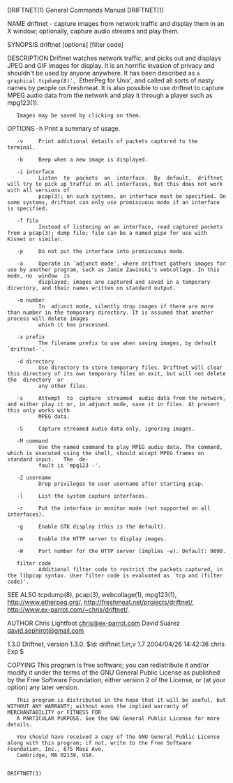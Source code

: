DRIFTNET(1)                                                            General Commands Manual                                                           DRIFTNET(1)

NAME
       driftnet - capture images from network traffic and display them in an X window; optionally, capture audio streams and play them.

SYNOPSIS
       driftnet [options] [filter code]

DESCRIPTION
       Driftnet  watches network traffic, and picks out and displays JPEG and GIF images for display. It is an horrific invasion of privacy and shouldn't be used by
       anyone anywhere. It has been described as `a graphical tcpdump(8)', `EtherPeg for Unix', and called all sorts of nasty names by people on  Freshmeat.  It  is
       also possible to use driftnet to capture MPEG audio data from the network and play it through a player such as mpg123(1).

       Images may be saved by clicking on them.

OPTIONS
       -h     Print a summary of usage.

       -v     Print additional details of packets captured to the terminal.

       -b     Beep when a new image is displayed.

       -i interface
              Listen  to  packets  on  interface.  By  default,  driftnet will try to pick up traffic on all interfaces, but this does not work with all versions of
              pcap(3); on such systems, an interface must be specified. On some systems, driftnet can only use promiscuous mode if an interface is specified.

       -f file
              Instead of listening on an interface, read captured packets from a pcap(3); dump file; file can be a named pipe for use with Kismet or similar.

       -p     Do not put the interface into promiscuous mode.

       -a     Operate in `adjunct mode', where driftnet gathers images for use by another program, such as Jamie Zawinski's webcollage. In this mode, no  window  is
              displayed; images are captured and saved in a temporary directory, and their names written on standard output.

       -m number
              In  adjunct mode, silently drop images if there are more than number in the temporary directory. It is assumed that another process will delete images
              which it has processed.

       -x prefix
              The filename prefix to use when saving images, by default `driftnet-'.

       -d directory
              Use directory to store temporary files. Driftnet will clear this directory of its own temporary files on exit, but will not delete  the  directory  or
              any other files.

       -s     Attempt  to  capture  streamed  audio data from the network, and either play it or, in adjunct mode, save it in files. At present this only works with
              MPEG data.

       -S     Capture streamed audio data only, ignoring images.

       -M command
              Use the named command to play MPEG audio data. The command, which is executed using the shell, should accept MPEG frames on standard input.   The  de‐
              fault is `mpg123 -'.

       -Z username
              Drop privileges to user username after starting pcap.

       -l     List the system capture interfaces.

       -r     Put the interface in monitor mode (not supported on all interfaces).

       -g     Enable GTK display (this is the default).

       -w     Enable the HTTP server to display images.

       -W     Port number for the HTTP server (implies -w). Default: 9090.

       filter code
              Additional filter code to restrict the packets captured, in the libpcap syntax. User filter code is evaluated as `tcp and (filter code)'.

SEE ALSO
       tcpdump(8), pcap(3), webcollage(1), mpg123(1),
       http://www.etherpeg.org/,
       http://freshmeat.net/projects/driftnet/,
       http://www.ex-parrot.com/~chris/driftnet/.

AUTHOR
       Chris Lightfoot <chris@ex-parrot.com>
       David Suárez <david.sephirot@gmail.com>

1.3.0
       Driftnet, version 1.3.0.
       $Id: driftnet.1.in,v 1.7 2004/04/26 14:42:36 chris Exp $

COPYING
       This  program  is free software; you can redistribute it and/or modify it under the terms of the GNU General Public License as published by the Free Software
       Foundation; either version 2 of the License, or (at your option) any later version.

       This program is distributed in the hope that it will be useful, but WITHOUT ANY WARRANTY; without even the implied warranty of MERCHANTABILITY or FITNESS FOR
       A PARTICULAR PURPOSE. See the GNU General Public License for more details.

       You should have received a copy of the GNU General Public License along with this program; if not, write to the Free Software Foundation, Inc., 675 Mass Ave,
       Cambridge, MA 02139, USA.

                                                                                                                                                         DRIFTNET(1)
